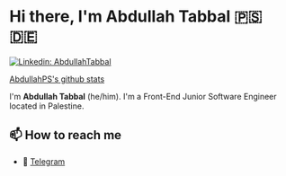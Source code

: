 # Hi there, I'm Abdullah Tabbal 🇵🇸 🇩🇪 
[![Linkedin: AbdullahTabbal](https://img.shields.io/badge/-David%20Dias-blue?style=flat-square&logo=Linkedin&logoColor=white&link=https://www.linkedin.com/in/abdullah-tabbal-809aa31b1/)](https://www.linkedin.com/in/abdullah-tabbal-809aa31b1/)

[AbdullahPS's github stats](https://github-readme-stats.vercel.app/api?username=AbdullahPS&show_icons=true&count_private=true&theme=dracula)


I'm **Abdullah Tabbal** (he/him). I'm a Front-End Junior Software Engineer located in Palestine. 

## 📫 How to reach me

* 💬 [Telegram](https://t.me/abdullahps)
